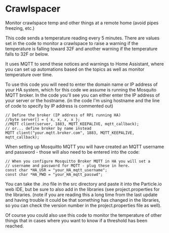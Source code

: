 # Crawlspacer
Monitor crawlspace temp and other things at a remote home (avoid pipes freezing, etc.)

This code sends a temperature reading every 5 minutes.  There are values set in the code
to monitor a crawlspace to raise a warning if the temperature is falling toward 32F
and another warning if the temperature falls to 32F or below. 

It uses MQTT to send these notices and warnings to Home Assistant, where you can set
up automations based on the topics as well as monitor temperature over time.

To use this code you will need to enter the domain name or IP address of your HA system,
which for this code we assume is running the Mosquito MQTT broker. In the code you'll
see you can either enter the IP address of your server or the hostname. (in the code
I'm using hostname and the line of code to specify by IP address is commented out)

```
// Define the broker (IP address of RPi running HA)
//byte server[] = { x, x, x, x };
//MQTT client(server, 1883, MQTT_KEEPALIVE, mqtt_callback);
// or... define broker by name instead
MQTT client("your.mqtt.broker.com", 1883, MQTT_KEEPALIVE, mqtt_callback);
```

When setting up Mosquitto MQTT you will have created an MQTT username and password -
those will also need to be entered into the code:

```
// When you configure Mosquitto Broker MQTT in HA you will set a
// username and password for MQTT - plug these in here.
const char *HA_USR = "your_HA_mqtt_username";
const char *HA_PWD = "your_HA_mqtt_passwd";
```

You can take the .ino file in the src directory and paste it into the Particle.io web IDE,
but be sure to also add in the libraries (see project.properties for the libraries. (note
if you are reading this a long time from the last update and having trouble it could be
that something has changed in the libraries, so you can check the version number in
the project.properties file as well).

Of course you could also use this code to monitor the temperature of other things that
in cases where you want to know if a threshold has been reached.


